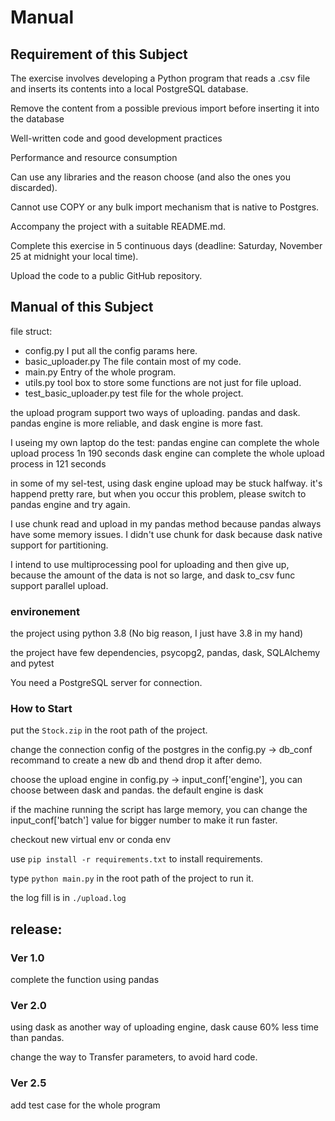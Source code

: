 # Manual

## Requirement of this Subject

The exercise involves developing a Python program that reads a .csv file and inserts its contents into a local PostgreSQL database.

Remove the content from a possible previous import before inserting it into the database

Well-written code and good development practices

Performance and resource consumption

Can use any libraries and the reason choose (and also the ones you discarded).

Cannot use COPY or any bulk import mechanism that is native to Postgres.

Accompany the project with a suitable README.md.

Complete this exercise in 5 continuous days (deadline: Saturday, November 25 at midnight your local time).

Upload the code to a public GitHub repository.

## Manual of this Subject

file struct:

- config.py           I put all the config params here.
- basic_uploader.py   The file contain most of my code.
- main.py             Entry of the whole program.
- utils.py            tool box to store some functions are not just for file upload.
- test_basic_uploader.py  test file for the whole project.

the upload program support two ways of uploading. pandas and dask. pandas engine is more reliable, and dask engine is more fast.

I useing my own laptop do the test:
pandas engine can complete the whole upload process 1n 190 seconds
dask engine can complete the whole upload process in 121 seconds

in some of my sel-test, using dask engine upload may be stuck halfway. 
it's happend pretty rare, but when you occur this problem, please switch to pandas engine and try again.

I use chunk read and upload in my pandas method because pandas always have some memory issues.
I didn't use chunk for dask because dask native support for partitioning.

I intend to use multiprocessing pool for uploading and then give up, because the amount of the data is not so large,
and dask to_csv func support parallel upload.

### environement

the project using python 3.8 (No big reason, I just have 3.8 in my hand)

the project have few dependencies, psycopg2, pandas, dask, SQLAlchemy and pytest 

You need a PostgreSQL server for connection.

### How to Start

put the `Stock.zip` in the root path of the project.

change the connection config of the postgres in the config.py -> db_conf
recommand to create a new db and thend drop it after demo.

choose the upload engine in config.py -> input_conf['engine'], you can choose between dask and pandas. 
the default engine is dask 

if the machine running the script has large memory, you can change the input_conf['batch'] value for bigger number to make it run faster.

checkout new virtual env or conda env

use `pip install -r requirements.txt` to install requirements.

type `python main.py` in the root path of the project to run it.

the log fill is in `./upload.log`

## release:

### Ver 1.0

complete the function using pandas

### Ver 2.0

using dask as another way of uploading engine, dask cause 60% less time than pandas.

change the way to Transfer parameters, to avoid hard code.

### Ver 2.5

add test case for the whole program


